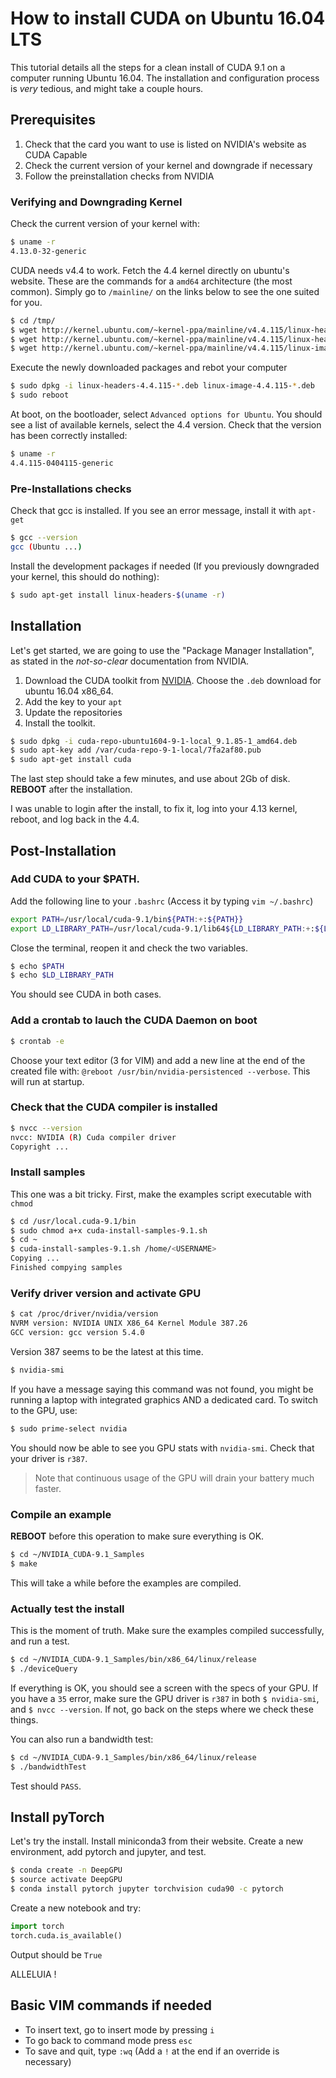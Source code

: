 # How to install CUDA on Ubuntu 16.04 LTS

This tutorial details all the steps for a clean install of CUDA 9.1 on a computer running Ubuntu 16.04. The installation and configuration process is *very* tedious, and might take a couple hours.

## Prerequisites

1. Check that the card you want to use is listed on NVIDIA's website as CUDA Capable
1. Check the current version of your kernel and downgrade if necessary
1. Follow the preinstallation checks from NVIDIA

### Verifying and Downgrading Kernel

Check the current version of your kernel with:

```bash
$ uname -r
4.13.0-32-generic
```

CUDA needs v4.4 to work. Fetch the 4.4 kernel directly on ubuntu's website. These are the commands for a `amd64` architecture (the most common). Simply go to `/mainline/` on the links below to see the one suited for you.

```bash
$ cd /tmp/
$ wget http://kernel.ubuntu.com/~kernel-ppa/mainline/v4.4.115/linux-headers-4.4.115-0404115_4.4.115-0404115.201802031230_all.deb
$ wget http://kernel.ubuntu.com/~kernel-ppa/mainline/v4.4.115/linux-headers-4.4.115-0404115-generic_4.4.115-0404115.201802031230_amd64.deb
$ wget http://kernel.ubuntu.com/~kernel-ppa/mainline/v4.4.115/linux-image-4.4.115-0404115-generic_4.4.115-0404115.201802031230_amd64.deb
```

Execute the newly downloaded packages and rebot your computer

```bash
$ sudo dpkg -i linux-headers-4.4.115-*.deb linux-image-4.4.115-*.deb
$ sudo reboot
```

At boot, on the bootloader, select `Advanced options for Ubuntu`. You should see a list of available kernels, select the 4.4 version. Check that the version has been correctly installed:

```bash
$ uname -r
4.4.115-0404115-generic
```

### Pre-Installations checks

Check that gcc is installed. If you see an error message, install it with `apt-get`

```bash
$ gcc --version
gcc (Ubuntu ...)
```

Install the development packages if needed (If you previously downgraded your kernel, this should do nothing):

```bash
$ sudo apt-get install linux-headers-$(uname -r)
```

## Installation

Let's get started, we are going to use the "Package Manager Installation", as stated in the *not-so-clear* documentation from NVIDIA.

1. Download the CUDA toolkit from [NVIDIA](https://developers.nvidia.com/cuda-downloads). Choose the `.deb` download for ubuntu 16.04 x86_64. 
1. Add the key to your `apt`
1. Update the repositories
1. Install the toolkit.

```bash
$ sudo dpkg -i cuda-repo-ubuntu1604-9-1-local_9.1.85-1_amd64.deb
$ sudo apt-key add /var/cuda-repo-9-1-local/7fa2af80.pub
$ sudo apt-get install cuda
```

The last step should take a few minutes, and use about 2Gb of disk. **REBOOT** after the installation.

I was unable to login after the install, to fix it, log into your 4.13 kernel, reboot, and log back in the 4.4.

## Post-Installation

### Add CUDA to your $PATH.

Add the following line to your `.bashrc` (Access it by typing `vim ~/.bashrc`)

```bash
export PATH=/usr/local/cuda-9.1/bin${PATH:+:${PATH}}
export LD_LIBRARY_PATH=/usr/local/cuda-9.1/lib64${LD_LIBRARY_PATH:+:${LD_LIBRARY_PATH}}
```

Close the terminal, reopen it and check the two variables.

```bash
$ echo $PATH
$ echo $LD_LIBRARY_PATH
```

You should see CUDA in both cases.

### Add a crontab to lauch the CUDA Daemon on boot

```bash
$ crontab -e
```

Choose your text editor (3 for VIM) and add a new line at the end of the created file with: `@reboot /usr/bin/nvidia-persistenced --verbose`. This will run at startup.

### Check that the CUDA compiler is installed

```bash
$ nvcc --version
nvcc: NVIDIA (R) Cuda compiler driver
Copyright ...
```

### Install samples

This one was a bit tricky. First, make the examples script executable with `chmod`

```bash
$ cd /usr/local.cuda-9.1/bin
$ sudo chmod a+x cuda-install-samples-9.1.sh
$ cd ~
$ cuda-install-samples-9.1.sh /home/<USERNAME>
Copying ...
Finished compying samples
```

### Verify driver version and activate GPU

```bash
$ cat /proc/driver/nvidia/version
NVRM version: NVIDIA UNIX X86_64 Kernel Module 387.26
GCC version: gcc version 5.4.0
```

Version 387 seems to be the latest at this time.

```bash
$ nvidia-smi
```

If you have a message saying this command was not found, you might be running a laptop with integrated graphics AND a dedicated card. To switch to the GPU, use:

```bash
$ sudo prime-select nvidia
```

You should now be able to see you GPU stats with `nvidia-smi`. Check that your driver is `r387`.

> Note that continuous usage of the GPU will drain your battery much faster.

### Compile an example

**REBOOT** before this operation to make sure everything is OK.

```bash
$ cd ~/NVIDIA_CUDA-9.1_Samples
$ make
```

This will take a while before the examples are compiled.

### Actually test the install

This is the moment of truth. Make sure the examples compiled successfully, and run a test.

```bash
$ cd ~/NVIDIA_CUDA-9.1_Samples/bin/x86_64/linux/release
$ ./deviceQuery
```

If everything is OK, you should see a screen with the specs of your GPU. If you have a `35` error, make sure the GPU driver is `r387` in both `$ nvidia-smi`, and `$ nvcc --version`. If not, go back on the steps where we check these things.

You can also run a bandwidth test:

```bash
$ cd ~/NVIDIA_CUDA-9.1_Samples/bin/x86_64/linux/release
$ ./bandwidthTest
```

Test should `PASS`.

## Install pyTorch

Let's try the install. Install miniconda3 from their website. Create a new environment, add pytorch and jupyter, and test.

```bash
$ conda create -n DeepGPU
$ source activate DeepGPU
$ conda install pytorch jupyter torchvision cuda90 -c pytorch
```

Create a new notebook and try:

```python
import torch
torch.cuda.is_available()
```

Output should be `True`

ALLELUIA !

## Basic VIM commands if needed

* To insert text, go to insert mode by pressing `i`
* To go back to command mode press `esc`
* To save and quit, type `:wq` (Add a `!` at the end if an override is necessary)
